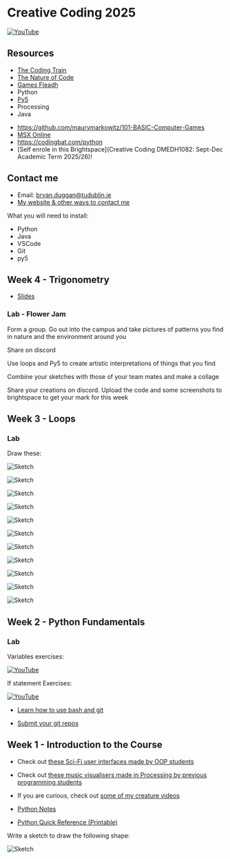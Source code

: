 # Creative Coding 2025

[![YouTube](http://img.youtube.com/vi/xF7VrXZqLko/0.jpg)](https://www.youtube.com/watch?v=xF7VrXZqLko)


Resources
---------
* [The Coding Train](https://www.youtube.com/channel/UCvjgXvBlbQiydffZU7m1_aw)
* [The Nature of Code](http://natureofcode.com/)
* [Games Fleadh](http://www.gamesfleadh.ie/)
* Python
* [Py5](https://py5coding.org/)
* Processing
* Java
- https://github.com/maurymarkowitz/101-BASIC-Computer-Games
- [MSX Online](https://webmsx.org/)
- https://codingbat.com/python
- [Self enrole in this Brightspace](Creative Coding DMEDH1082: Sept-Dec Academic Term 2025/26)!

## Contact me
* Email: bryan.duggan@tudublin.ie
* [My website & other ways to contact me](http://bryanduggan.org)


What you will need to install:

- Python
- Java
- VSCode
- Git
- py5

## Week 4 - Trigonometry
- [Slides](trigonometry.pdf)

### Lab - Flower Jam

Form a group. Go out into the campus and take pictures of patterns you find in nature and the environment around you

Share on discord

Use loops and Py5 to create artistic interpretations of things that you find

Combine your sketches with those of your team mates and make a collage

Share your creations on discord. Upload the code and some screenshots to brightspace to get your mark for this week 

## Week 3 - Loops

### Lab

Draw these:


![Sketch](images/p31.png)


![Sketch](images/p35.png)


![Sketch](images/p36.png)


![Sketch](images/p34.png)


![Sketch](images/p33.png)


![Sketch](images/p32.png)

![Sketch](images/p27.png)

![Sketch](images/p29.png)

![Sketch](images/p27.png)

![Sketch](images/p23.png)

![Sketch](images/p10.png)

## Week 2 - Python Fundamentals

### Lab

Variables exercises:

[![YouTube](http://img.youtube.com/vi/kPOFqXsLLeo/0.jpg)](https://www.youtube.com/watch?v=kPOFqXsLLeo)

If statement Exercises:

[![YouTube](http://img.youtube.com/vi/18kMOeygmHA/0.jpg)](https://www.youtube.com/watch?v=18kMOeygmHA)

- [Learn how to use bash and git](https://github.com/skooter500/csresources/blob/main/gitlab.md)

- [Submit your git repos](https://forms.office.com/Pages/ResponsePage.aspx?id=yxdjdkjpX06M7Nq8ji_V2ou3qmFXqEdGlmiD1Myl3gNUQjhSVU9PUExTV05UNlFNV0JHSjVQMjZFUy4u)

## Week 1 - Introduction to the Course
- Check out [these Sci-Fi user interfaces made by OOP students](https://www.youtube.com/playlist?list=PL1n0B6z4e_E5RZYrubD2pcxq0qzGy-3vr)
- Check out [these music visualisers made in Processing by previous programming students](https://www.youtube.com/watch?v=NGQbYEESZEg&list=PL1n0B6z4e_E7I2bIWWpH8NAa6kPx95sw5)
- If you are curious, check out [some of my creature videos](https://www.youtube.com/watch?v=cW8s5i9dmqA&list=PL1n0B6z4e_E6jErrS0ScSCaVrN7KV729x)

- [Python Notes](week1/python_complete_presentation.pdf)
- [Python Quick Reference (Printable)](week1/python_quick_ref.html)

Write a sketch to draw the following shape:

![Sketch](images/p1.2.png)